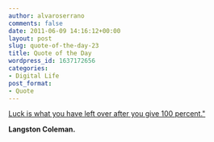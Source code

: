 ```yaml
---
author: alvaroserrano
comments: false
date: 2011-06-09 14:16:12+00:00
layout: post
slug: quote-of-the-day-23
title: Quote of the Day
wordpress_id: 1637172656
categories:
- Digital Life
post_format:
- Quote
---
```


[Luck is what you have left over after you give 100 percent."](http://www.quotationspage.com/quote/35657.html)

**Langston Coleman.**
